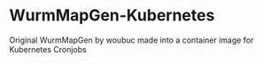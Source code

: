# WurmMapGen-Kubernetes
Original WurmMapGen by woubuc made into a container image for Kubernetes Cronjobs
